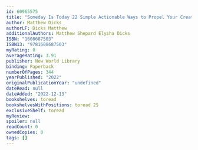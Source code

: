 ```yaml
---
id: 60965575
title: "Someday Is Today 22 Simple Actionable Ways to Propel Your Creative Life"
author: Matthew Dicks
authorLF: Dicks Matthew
additionalAuthors: Matthew Shepard Elysha Dicks
ISBN: "1608687503"
ISBN13: "9781608687503"
myRating: 0
averageRating: 3.91
publisher: New World Library
binding: Paperback
numberOfPages: 344
yearPublished: "2022"
originalPublicationYear: "undefined"
dateRead: null
dateAdded: "2022-12-13"
bookshelves: toread
bookshelvesWithPositions: toread 25
exclusiveShelf: toread
myReview:
spoiler: null
readCount: 0
ownedCopies: 0
tags: []
---
```

